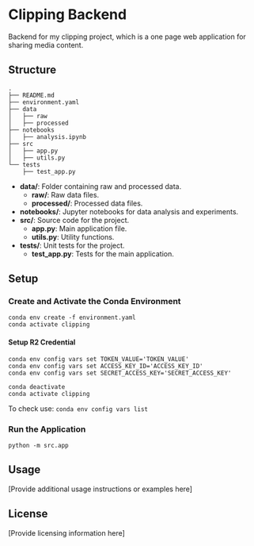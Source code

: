 # Clipping Backend
Backend for my clipping project, which is a one page web application for sharing media content.

## Structure
```plaintext
.
├── README.md
├── environment.yaml
├── data
│   ├── raw
│   ├── processed
├── notebooks
│   ├── analysis.ipynb
├── src
│   ├── app.py
│   ├── utils.py
└── tests
    ├── test_app.py
```
- **data/**: Folder containing raw and processed data.
  - **raw/**: Raw data files.
  - **processed/**: Processed data files.
- **notebooks/**: Jupyter notebooks for data analysis and experiments.
- **src/**: Source code for the project.
  - **app.py**: Main application file.
  - **utils.py**: Utility functions.
- **tests/**: Unit tests for the project.
  - **test_app.py**: Tests for the main application.

## Setup

### Create and Activate the Conda Environment
```shell
conda env create -f environment.yaml
conda activate clipping
```

#### Setup R2 Credential
```shell
conda env config vars set TOKEN_VALUE='TOKEN_VALUE'
conda env config vars set ACCESS_KEY_ID='ACCESS_KEY_ID'
conda env config vars set SECRET_ACCESS_KEY='SECRET_ACCESS_KEY'

conda deactivate
conda activate clipping
```

To check use: `conda env config vars list`

### Run the Application
```shell
python -m src.app
```

## Usage
[Provide additional usage instructions or examples here]

## License
[Provide licensing information here]
